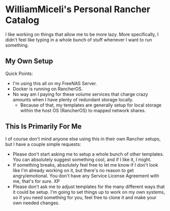 # WilliamMiceli's Personal Rancher Catalog

I like working on things that allow me to be more lazy.
More specifically, I didn't feel like typing in a whole bunch of stuff whenever I want to run something.

## My Own Setup

Quick Points:
- I'm using this all on my FreeNAS Server.
- Docker is running on RancherOS.
- No way am I paying for these volume services that charge crazy amounts when I have plenty of redundant storage locally.
  - Because of that, my templates are generally setup for local storage within the host OS (RancherOS) to mapped network shares.

## This Is Primarily For Me

I of course don't mind anyone else using this in their own Rancher setups, but I have a couple simple requests:
- Please don't start asking me to setup a whole bunch of other templates. You can absolutely suggest something cool, and if I like it, I might.
- If something breaks, absolutely feel free to let me know if I don't look like I'm already working on it, but there's no reason to get angry/emotional. You don't have any Service License Agreement with me, that's for sure. XP
- Please don't ask me to adjust templates for the many different ways that it could be setup. I'm going to set things up to work on my own systems, so if you need something for you, feel free to clone it and make your own needed changes.